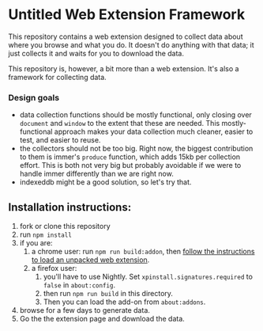 # Untitled Web Extension Framework

This repository contains a web extension designed to collect data about
where you browse and what you do. It doesn't do anything with that data; it just collects it and waits for you to download the data.

This repository is, however, a bit more than a web extension. It's also a framework for collecting data.

### Design goals
- data collection functions should be mostly functional, only closing over `document` and `window` to the extent that these are needed. This mostly-functional approach makes your data collection much cleaner, easier to test, and easier to reuse.
- the collectors should not be too big. Right now, the biggest contribution to them is immer's `produce` function, which adds 15kb per collection effort. This is both not very big but probably avoidable if we were to handle immer differently than we are right now.
- indexeddb might be a good solution, so let's try that.

## Installation instructions:

1. fork or clone this repository
2. run `npm install`
3. if you are:
   1. a chrome user: run `npm run build:addon`, then [follow the instructions to load an unpacked web extension](https://developer.chrome.com/docs/extensions/mv2/getstarted/).
   2. a firefox user: 
      1. you'll have to use Nightly. Set `xpinstall.signatures.required` to `false` in `about:config`. 
      2. then run `npm run build` in this directory.
      3. Then you can load the add-on from `about:addons`.
4. browse for a few days to generate data.
5. Go the the extension page and download the data.

